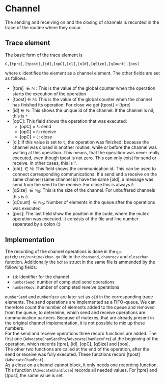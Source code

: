 # Channel
The sending and receiving on and the closing of channels is recorded in the
trace of the routine where they occur.

## Trace element
The basic form of the trace element is
```
C,[tpre],[tpost],[id],[opC],[cl],[oId],[qSize],[qCount],[pos]
```
where `C` identifies the element as a channel element. The other fields are
set as follows:
- [tpre] $\in \mathbb N$ : This is the value of the global counter when the operation starts
the execution of the operation
- [tpost]$\in \mathbb N$: This is the value of the global counter when the channel has finished its operation. For close we get [tpost] = [tpre]
- [id]$\in \mathbb N$: This shows the unique id of the channel. If the channel is nil, this is `*`
- [opC]: This field shows the operation that was executed:
    - [opC] = `S`: send
    - [opC] = `R`: receive
    - [opC] = `C`: close
- [cl]: If this value is set to `t`, the operation was finished, because the channel was closed in another routine, while or before the channel was waiting at this operation. This means, that the operation was never really executed, even though tpost is not zero.
This can only exist for send or receive. In other cases, this is `f`.
- [oId] $\in \mathbb N$: This field shows the communication id. This can be used to connect corresponding communications. If a send and a receive on the same channel (same channel id) have the same [oId], a message was send from the send to the receive. For close this is always `0`
- [qSize] $\in \mathbb N_0$: This is the size of the channel. For unbuffered channels this is `0`.
- [qCount] $\in \mathbb N_0$: Number of elements in the queue after the operations was executed
- [pos]: The last field show the position in the code, where the mutex operation
was executed. It consists of the file and line number separated by a colon (:)

## Implementation
The recording of the channel operations is done in the
`go-patch/src/runtime/chan.go` file in the `chansend`, `chanrecv` and `closechan` function. Additionally the
`hchan` struct in the same file is ammended by the following fields:

- `id`: identifier for the channel
- `numberSend`: number of completed send operations
- `numberRecv`: number of completed reveive operations

`numberSend` and `numberRecv` are later set as `oId` in the corresponding trace elements. The send operations are implemented as a FIFO-queue. We can therefore count the number of elements added to the queue and removed from the
queue, to determine, which send and receive operations are
communication partners. Because of mutexes, that are already present in the original channel implementation,
it is not possible to mix up these numbers.\
For the send and receive operations three record functions are added. The first one (`AdvocateChanSendPre`/`AdvocateChanRecvPre`) at the beginning of the operation, which records [tpre], [id], [opC], [qSize] and [pos].\
The other two functions are called at the end of the
operation, after the send or receive was fully executed.
These functions record [tpost] (`AdvocateChanPost`).\
As a close on a channel cannot block, it only needs one recording function. This function (`AdvocateChanClose`) records all needed values. For [tpre] and [tpost] the same value is set.